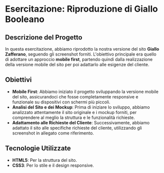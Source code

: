
# Esercitazione: Riproduzione di Giallo Booleano

## Descrizione del Progetto

In questa esercitazione, abbiamo riprodotto la nostra versione del sito **Giallo Zafferano**, seguendo gli screenshot forniti. L'obiettivo principale era quello di adottare un approccio **mobile first**, partendo quindi dalla realizzazione della versione mobile del sito per poi adattarlo alle esigenze del cliente.

## Obiettivi

- **Mobile First**: Abbiamo iniziato il progetto sviluppando la versione mobile del sito, assicurandoci che fosse completamente responsive e funzionale su dispositivi con schermi più piccoli.
- **Analisi del Sito e dei Mockup**: Prima di iniziare lo sviluppo, abbiamo analizzato attentamente il sito originale e i mockup forniti, per comprendere al meglio la struttura e le funzionalità richieste.
- **Adattamento alle Richieste del Cliente**: Successivamente, abbiamo adattato il sito alle specifiche richieste del cliente, utilizzando gli screenshot in allegato come riferimento.

## Tecnologie Utilizzate

- **HTML5**: Per la struttura del sito.
- **CSS3**: Per lo stile e il design responsive.
